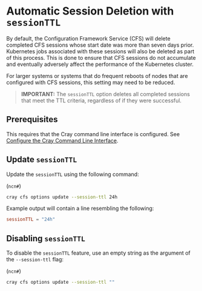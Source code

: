 # Automatic Session Deletion with `sessionTTL`

By default, the Configuration Framework Service \(CFS\) will delete completed CFS sessions whose start date was more than seven days prior.
Kubernetes jobs associated with these sessions will also be deleted as part of this process.
This is done to ensure that CFS sessions do not accumulate and eventually adversely affect the performance of the Kubernetes cluster.

For larger systems or systems that do frequent reboots of nodes that are configured with CFS sessions, this setting may need to be reduced.

> **IMPORTANT:** The `sessionTTL` option deletes all completed sessions that meet the TTL criteria, regardless of if they were successful.

## Prerequisites

This requires that the Cray command line interface is configured. See [Configure the Cray Command Line Interface](../configure_cray_cli.md).

## Update `sessionTTL`

Update the `sessionTTL` using the following command:

(`ncn#`)
```bash
cray cfs options update --session-ttl 24h
```

Example output will contain a line resembling the following:

```toml
sessionTTL = "24h"
```

## Disabling `sessionTTL`

To disable the `sessionTTL` feature, use an empty string as the argument of the `--session-ttl` flag:

(`ncn#`)
```bash
cray cfs options update --session-ttl ""
```
